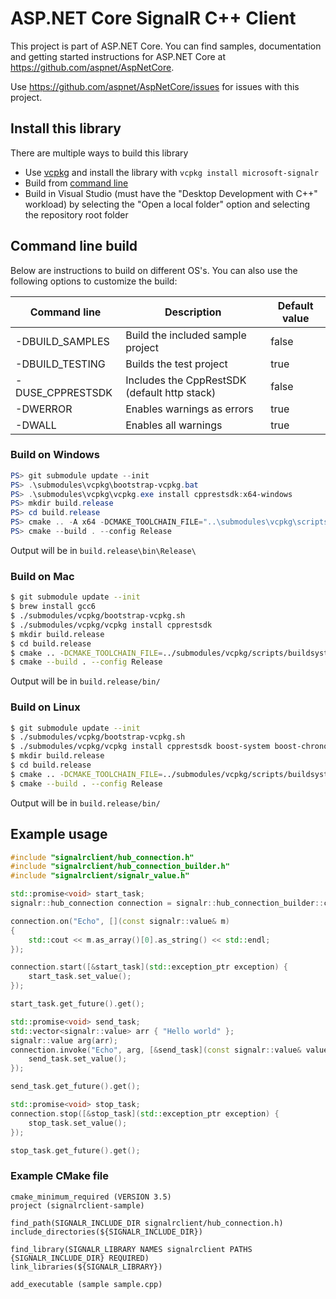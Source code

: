 # ASP.NET Core SignalR C++ Client

This project is part of ASP.NET Core. You can find samples, documentation and getting started instructions for ASP.NET Core at https://github.com/aspnet/AspNetCore.

Use https://github.com/aspnet/AspNetCore/issues for issues with this project.

## Install this library

There are multiple ways to build this library

* Use [vcpkg](https://github.com/microsoft/vcpkg) and install the library with `vcpkg install microsoft-signalr`
* Build from [command line](#command-line-build)
* Build in Visual Studio (must have the "Desktop Development with C++" workload) by selecting the "Open a local folder" option and selecting the repository root folder

## Command line build

Below are instructions to build on different OS's. You can also use the following options to customize the build:

| Command line | Description | Default value |
| --- | --- | --- |
| -DBUILD_SAMPLES | Build the included sample project | false |
| -DBUILD_TESTING | Builds the test project | true |
| -DUSE_CPPRESTSDK | Includes the CppRestSDK (default http stack) | false |
| -DWERROR | Enables warnings as errors | true |
| -DWALL | Enables all warnings | true |

### Build on Windows ###
```powershell
PS> git submodule update --init
PS> .\submodules\vcpkg\bootstrap-vcpkg.bat
PS> .\submodules\vcpkg\vcpkg.exe install cpprestsdk:x64-windows
PS> mkdir build.release
PS> cd build.release
PS> cmake .. -A x64 -DCMAKE_TOOLCHAIN_FILE="..\submodules\vcpkg\scripts\buildsystems\vcpkg.cmake" -DCMAKE_BUILD_TYPE=Release -DUSE_CPPRESTSDK=true
PS> cmake --build . --config Release
```
Output will be in `build.release\bin\Release\`

### Build on Mac ###
```bash
$ git submodule update --init
$ brew install gcc6
$ ./submodules/vcpkg/bootstrap-vcpkg.sh
$ ./submodules/vcpkg/vcpkg install cpprestsdk
$ mkdir build.release
$ cd build.release
$ cmake .. -DCMAKE_TOOLCHAIN_FILE=../submodules/vcpkg/scripts/buildsystems/vcpkg.cmake -DCMAKE_BUILD_TYPE=Release -DUSE_CPPRESTSDK=true
$ cmake --build . --config Release
```
Output will be in `build.release/bin/`

### Build on Linux ###

```bash
$ git submodule update --init
$ ./submodules/vcpkg/bootstrap-vcpkg.sh
$ ./submodules/vcpkg/vcpkg install cpprestsdk boost-system boost-chrono boost-thread
$ mkdir build.release
$ cd build.release
$ cmake .. -DCMAKE_TOOLCHAIN_FILE=../submodules/vcpkg/scripts/buildsystems/vcpkg.cmake -DCMAKE_BUILD_TYPE=Release -DUSE_CPPRESTSDK=true
$ cmake --build . --config Release
```
Output will be in `build.release/bin/`

## Example usage

```cpp
#include "signalrclient/hub_connection.h"
#include "signalrclient/hub_connection_builder.h"
#include "signalrclient/signalr_value.h"

std::promise<void> start_task;
signalr::hub_connection connection = signalr::hub_connection_builder::create("http://localhost:5000/hub").build();

connection.on("Echo", [](const signalr::value& m)
{
    std::cout << m.as_array()[0].as_string() << std::endl;
});

connection.start([&start_task](std::exception_ptr exception) {
    start_task.set_value();
});

start_task.get_future().get();

std::promise<void> send_task;
std::vector<signalr::value> arr { "Hello world" };
signalr::value arg(arr);
connection.invoke("Echo", arg, [&send_task](const signalr::value& value, std::exception_ptr exception) {
    send_task.set_value();
});

send_task.get_future().get();

std::promise<void> stop_task;
connection.stop([&stop_task](std::exception_ptr exception) {
    stop_task.set_value();
});

stop_task.get_future().get();
```

### Example CMake file

```
cmake_minimum_required (VERSION 3.5)
project (signalrclient-sample)

find_path(SIGNALR_INCLUDE_DIR signalrclient/hub_connection.h)
include_directories(${SIGNALR_INCLUDE_DIR})

find_library(SIGNALR_LIBRARY NAMES signalrclient PATHS {SIGNALR_INCLUDE_DIR} REQUIRED)
link_libraries(${SIGNALR_LIBRARY})

add_executable (sample sample.cpp)
```
